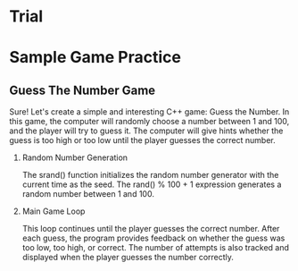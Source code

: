# Trial
<h1> Sample Game Practice </h1>
<h2>Guess The Number Game</h2>
<p>Sure! Let's create a simple and interesting C++ game: Guess the Number. In this game, the computer will randomly choose a number between 1 and 100, and the player will try to guess it. The computer will give hints whether the guess is too high or too low until the player guesses the correct number.</p>
<ol>
  <li>Random Number Generation</li>
  <p>The srand() function initializes the random number generator with the current time as the seed. The rand() % 100 + 1 expression generates a random number between 1 and 100.</p>
  <li>Main Game Loop</li>
  <p>This loop continues until the player guesses the correct number. After each guess, the program provides feedback on whether the guess was too low, too high, or correct. The number of attempts is also tracked and displayed when the player guesses the number correctly.</p>
</ol>
